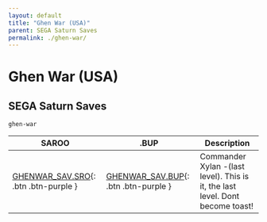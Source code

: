 ```yaml
---
layout: default
title: "Ghen War (USA)"
parent: SEGA Saturn Saves
permalink: ./ghen-war/
---
```

# Ghen War (USA)

## SEGA Saturn Saves

`ghen-war`

| SAROO | .BUP | Description |
|------|----------|-------------|
| [GHENWAR_SAV.SRO](GHENWAR_SAV.SRO){: .btn .btn-purple } | [GHENWAR_SAV.BUP](GHENWAR_SAV.BUP){: .btn .btn-purple } | Commander Xylan -(last level). This is it, the last level. Dont become toast! |
